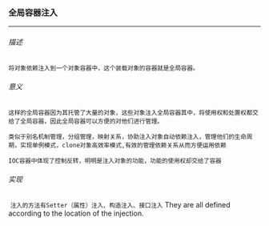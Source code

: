 ### 全局容器注入

---

###### 描述

​	`将对象依赖注入到一个对象容器中，这个装载对象的容器就是全局容器。`

###### 意义

​	`这样的全局容器因为其托管了大量的对象，这些对象注入全局容器其中，将使用权和处置权都交给了全局容器，因此全局容器可以方便的对他们进行管理。`

​	`类似于别名机制管理，分组管理，映射关系，协助注入对象自动依赖注入，管理他们的生命周期，实现单例模式，clone对象高效率模式,有效的管理依赖关系从而方便运用依赖`

​	`IOC容器中体现了控制反转，明明是注入对象的功能，功能的使用权却交给了容器`

###### 实现

​	`注入的方法有Setter（属性）注入、构造注入、接口注入` They are all defined according to the location of the injection.


